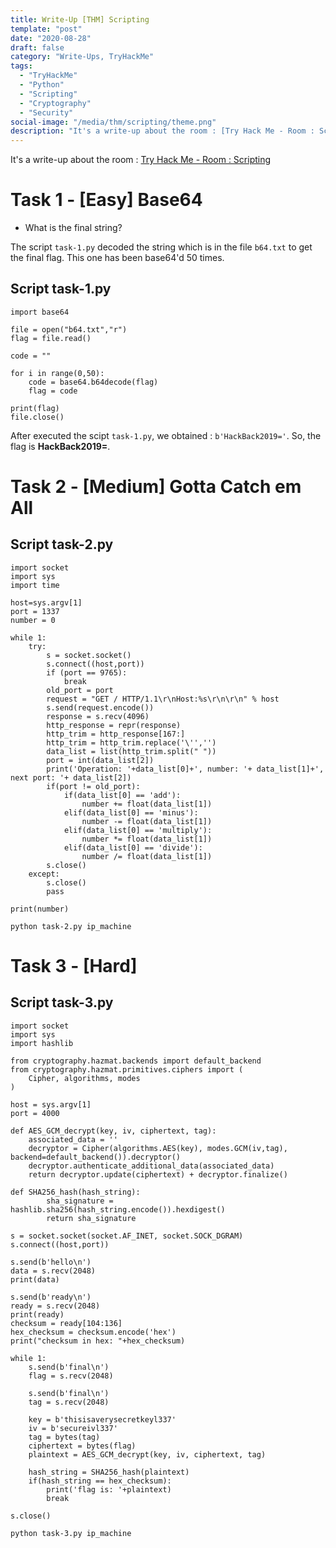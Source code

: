 ```yaml
---
title: Write-Up [THM] Scripting
template: "post"
date: "2020-08-28"
draft: false
category: "Write-Ups, TryHackMe"
tags:
  - "TryHackMe"
  - "Python"
  - "Scripting"
  - "Cryptography"
  - "Security"
social-image: "/media/thm/scripting/theme.png"
description: "It's a write-up about the room : [Try Hack Me - Room : Scripting](https://tryhackme.com/room/scripting)"
---
```


It's a write-up about the room : [Try Hack Me - Room : Scripting](https://tryhackme.com/room/scripting)

# Task 1 - [Easy] Base64

* What is the final string?  

The script `task-1.py` decoded the string which is in the file `b64.txt` to get the final flag. This one has been base64'd 50 times.

## Script task-1.py

```
import base64

file = open("b64.txt","r")
flag = file.read()

code = ""

for i in range(0,50):
	code = base64.b64decode(flag)
	flag = code

print(flag)
file.close()
```

After executed the scipt `task-1.py`, we obtained : `b'HackBack2019='`.   So, the flag is **HackBack2019=**.

# Task 2 - [Medium] Gotta Catch em All

## Script task-2.py

```
import socket 
import sys
import time

host=sys.argv[1]
port = 1337
number = 0

while 1:
	try:
		s = socket.socket()
		s.connect((host,port))
		if (port == 9765):
			break
		old_port = port
		request = "GET / HTTP/1.1\r\nHost:%s\r\n\r\n" % host
		s.send(request.encode())
		response = s.recv(4096)
		http_response = repr(response)
		http_trim = http_response[167:]
		http_trim = http_trim.replace('\'','')
		data_list = list(http_trim.split(" "))
		port = int(data_list[2])
		print('Operation: '+data_list[0]+', number: '+ data_list[1]+', next port: '+ data_list[2])
		if(port != old_port):
			if(data_list[0] == 'add'):
				number += float(data_list[1])
			elif(data_list[0] == 'minus'):
				number -= float(data_list[1])
			elif(data_list[0] == 'multiply'):
				number *= float(data_list[1])
			elif(data_list[0] == 'divide'):
				number /= float(data_list[1])
		s.close()
	except:
		s.close()
		pass

print(number)
```

`python task-2.py ip_machine`

# Task 3 - [Hard]

## Script task-3.py

```
import socket
import sys
import hashlib

from cryptography.hazmat.backends import default_backend
from cryptography.hazmat.primitives.ciphers import (
    Cipher, algorithms, modes
)

host = sys.argv[1]
port = 4000

def AES_GCM_decrypt(key, iv, ciphertext, tag):
	associated_data = ''
	decryptor = Cipher(algorithms.AES(key), modes.GCM(iv,tag), backend=default_backend()).decryptor()
	decryptor.authenticate_additional_data(associated_data)
	return decryptor.update(ciphertext) + decryptor.finalize()

def SHA256_hash(hash_string):
        sha_signature = hashlib.sha256(hash_string.encode()).hexdigest()
        return sha_signature

s = socket.socket(socket.AF_INET, socket.SOCK_DGRAM)
s.connect((host,port))

s.send(b'hello\n')
data = s.recv(2048)
print(data)

s.send(b'ready\n')
ready = s.recv(2048)
print(ready)
checksum = ready[104:136]
hex_checksum = checksum.encode('hex')
print("checksum in hex: "+hex_checksum)

while 1:
	s.send(b'final\n')
	flag = s.recv(2048)

	s.send(b'final\n')
	tag = s.recv(2048)

	key = b'thisisaverysecretkeyl337'
	iv = b'secureivl337'
	tag = bytes(tag)
	ciphertext = bytes(flag)
	plaintext = AES_GCM_decrypt(key, iv, ciphertext, tag)

	hash_string = SHA256_hash(plaintext)
	if(hash_string == hex_checksum):
		print('flag is: '+plaintext)
		break

s.close()
```

`python task-3.py ip_machine`
